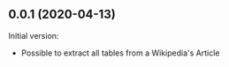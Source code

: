 ## 0.0.1 (2020-04-13)

Initial version:

  - Possible to extract all tables from a Wikipedia's Article
